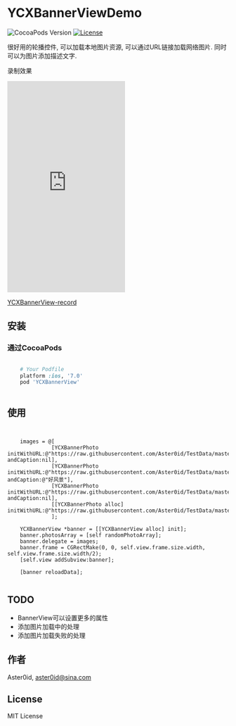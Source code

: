 # YCXBannerViewDemo

![CocoaPods Version](https://img.shields.io/cocoapods/v/YCXBannerView.svg?style=flat)
[![License](https://img.shields.io/github/license/aster0id/YCXBannerViewDemo.svg?style=flat)](https://github.com/Aster0id/YCXBannerViewDemo/blob/master/LICENSE)

很好用的轮播控件, 可以加载本地图片资源, 可以通过URL链接加载网络图片. 同时可以为图片添加描述文字.

录制效果

<iframe src="https://vid.me/e/qVJw" frameborder="0" allowfullscreen webkitallowfullscreen mozallowfullscreen scrolling="no" height="480" width="268"></iframe>

[YCXBannerView-record](https://vid.me/qVJw)


## 安装

### 通过CocoaPods

```ruby

	# Your Podfile
	platform :ios, '7.0'
	pod 'YCXBannerView'
	
```


## 使用

```objc


	images = @[
              [YCXBannerPhoto initWithURL:@"https://raw.githubusercontent.com/Aster0id/TestData/master/img1.jpg" andCaption:nil],
              [YCXBannerPhoto initWithURL:@"https://raw.githubusercontent.com/Aster0id/TestData/master/img2.jpg" andCaption:@"好风景"],
              [YCXBannerPhoto initWithURL:@"https://raw.githubusercontent.com/Aster0id/TestData/master/img3.jpg" andCaption:nil],
              [[YCXBannerPhoto alloc] initWithURL:@"https://raw.githubusercontent.com/Aster0id/TestData/master/img4.jpg"]
              ];
              
    YCXBannerView *banner = [[YCXBannerView alloc] init];
    banner.photosArray = [self randomPhotoArray];
    banner.delegate = images;
    banner.frame = CGRectMake(0, 0, self.view.frame.size.width, self.view.frame.size.width/2);
    [self.view addSubview:banner];

    [banner reloadData];
    

```


## TODO

* BannerView可以设置更多的属性
* 添加图片加载中的处理
* 添加图片加载失败的处理


## 作者

Aster0id, aster0id@sina.com


## License

MIT License


